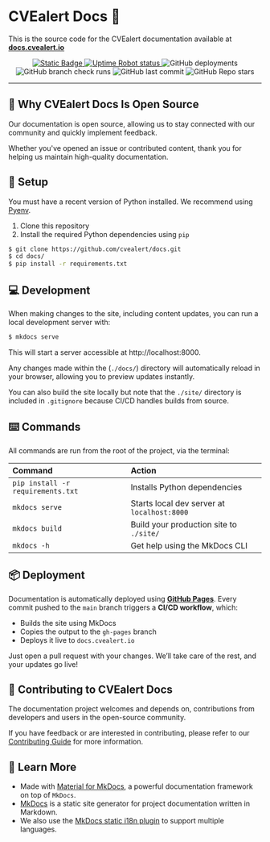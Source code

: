 # CVEalert Docs :open_book:

This is the source code for the CVEalert documentation available at **[docs.cvealert.io](https://docs.cvealert.io)**

<p align="center">
    <a target="_blank"
       rel="noopener"
       href="https://docs.cvealert.io"
       title="Website link">
        <img alt="Static Badge"
             src="https://img.shields.io/badge/url-docs.cvealert.io-blue">
    </a>
    <a target="_blank"
       rel="noopener"
       href="https://stats.uptimerobot.com/CKfINonKI7/800786890"
       title="Check uptime status on UptimeRobot">
        <img alt="Uptime Robot status"
             src="https://img.shields.io/uptimerobot/status/m800786890-a85db00e97582eca4e966bf4">
    </a>
    <img alt="GitHub deployments"
         src="https://img.shields.io/github/deployments/cvealert/docs/github-pages?logo=github&label=build">
    <img alt="GitHub branch check runs"
         src="https://img.shields.io/github/check-runs/cvealert/docs/main">
    <img alt="GitHub last commit"
         src="https://img.shields.io/github/last-commit/cvealert/docs?logo=github">
    <img alt="GitHub Repo stars"
         src="https://img.shields.io/github/stars/cvealert/docs">
</p>

---

## :rocket: Why CVEalert Docs Is Open Source

Our documentation is open source, allowing us to stay connected with our community and quickly implement feedback.

Whether you've opened an issue or contributed content, thank you for helping us maintain high-quality documentation.

## :wrench: Setup

You must have a recent version of Python installed. We recommend using [Pyenv](https://github.com/pyenv/pyenv).

1. Clone this repository
2. Install the required Python dependencies using `pip`

```bash
$ git clone https://github.com/cvealert/docs.git
$ cd docs/
$ pip install -r requirements.txt
```

## :computer: Development

When making changes to the site, including content updates, you can run a local development server with:

```bash
$ mkdocs serve
```

This will start a server accessible at http://localhost:8000.

Any changes made within the (`./docs/`) directory will automatically reload in your browser, allowing you to preview updates instantly.

You can also build the site locally but note that the `./site/` directory is included in `.gitignore` because CI/CD handles builds from source.

## :keyboard: Commands

All commands are run from the root of the project, via the terminal:

| Command                           | Action                                      |
|:----------------------------------|:--------------------------------------------|
| `pip install -r requirements.txt` | Installs Python dependencies                |
| `mkdocs serve`                    | Starts local dev server at `localhost:8000` |
| `mkdocs build`                    | Build your production site to `./site/`     |
| `mkdocs -h`                       | Get help using the MkDocs CLI               |

## :package: Deployment

Documentation is automatically deployed using **[GitHub Pages](https://docs.github.com/en/pages)**.
Every commit pushed to the `main` branch triggers a **CI/CD workflow**, which:

- Builds the site using MkDocs
- Copies the output to the `gh-pages` branch
- Deploys it live to `docs.cvealert.io`

Just open a pull request with your changes. We’ll take care of the rest, and your updates go live!

## :handshake: Contributing to CVEalert Docs

The documentation project welcomes and depends on, contributions from developers and users in the open-source community.

If you have feedback or are interested in contributing, please refer to our [Contributing Guide](#todo) for more information.

## :mag_right: Learn More

- Made with [Material for MkDocs](https://github.com/squidfunk/mkdocs-material), a powerful documentation framework on top of `MkDocs`.
- [MkDocs](https://github.com/mkdocs/mkdocs) is a static site generator for project documentation written in Markdown.
- We also use the [MkDocs static i18n plugin](https://github.com/ultrabug/mkdocs-static-i18n) to support multiple languages.
